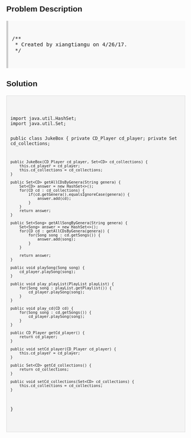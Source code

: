 <style>
  body { font-family: Arial, sans-serif; }
  .container { max-width: 100%; margin: 0 auto; padding: 10px; }
  .comment-block { background-color: #f9f9f9; padding: 10px; border-left: 5px solid #ccc; max-width: 100%; margin: 20px auto; overflow-wrap: break-word; white-space: pre-wrap; }
  .code-block { background-color: #f4f4f4; padding: 10px; border: 1px solid #ddd; max-width: 100%; margin: 20px auto; overflow-wrap: break-word; white-space: pre-wrap; }
</style>

<div class='container'>
<h2>Problem Description</h2>
<div class='comment-block'>
<pre>
/**
 * Created by xiangtiangu on 4/26/17.
 */
</pre>
</div>

<h2>Solution</h2>
<div class='code-block'>
<pre><code class='language-java'>
import java.util.HashSet;
import java.util.Set;

public class JukeBox {
    private CD_Player cd_player;
    private Set<CD> cd_collections;

    public JukeBox(CD_Player cd_player, Set<CD> cd_collections) {
        this.cd_player = cd_player;
        this.cd_collections = cd_collections;
    }

    public Set<CD> getAllCDsByGenera(String genera) {
        Set<CD> answer = new HashSet<>();
        for(CD cd : cd_collections) {
            if(cd.getGenera().equalsIgnoreCase(genera)) {
                answer.add(cd);
            }
        }
        return answer;
    }

    public Set<Song> getAllSongByGenera(String genera) {
        Set<Song> answer = new HashSet<>();
        for(CD cd : getAllCDsByGenera(genera)) {
            for(Song song : cd.getSongs()) {
                answer.add(song);
            }
        }

        return answer;
    }

    public void playSong(Song song) {
        cd_player.playSong(song);
    }

    public void play_playList(PlayList playList) {
        for(Song song : playList.getPlaylist()) {
            cd_player.playSong(song);
        }
    }

    public void play_cd(CD cd) {
        for(Song song : cd.getSongs()) {
            cd_player.playSong(song);
        }
    }

    public CD_Player getCd_player() {
        return cd_player;
    }

    public void setCd_player(CD_Player cd_player) {
        this.cd_player = cd_player;
    }

    public Set<CD> getCd_collections() {
        return cd_collections;
    }

    public void setCd_collections(Set<CD> cd_collections) {
        this.cd_collections = cd_collections;
    }


}
</code></pre>
</div>
</div>

